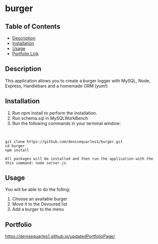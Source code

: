 # burger

## Table of Contents
* [Description](#description)
* [Installation](#installation)
* [Usage](#usage)
* [Portfolio Link](#portfolio)

## Description 
This application allows you to create a burger logger with MySQL, Node, Express, Handlebars and a homemade ORM (yum!)


## Installation
1. Run npm install to perform the installation.
2. Run schema.sql in MySQLWorkBench
3. Run the following commands in your terminal window:
<br>

    git clone https://github.com/denisequarles1/burger.git
    cd burger
    npm install

    All packages will be installed and then run the application with the this command: node server.js


## Usage 
You will be able to do the folling: 
1. Choose an available burger
2. Move it to the Devoured list
3. Add a burger to the menu


## Portfolio 
https://denisequarles1.github.io/updatedPortfolioPage/


